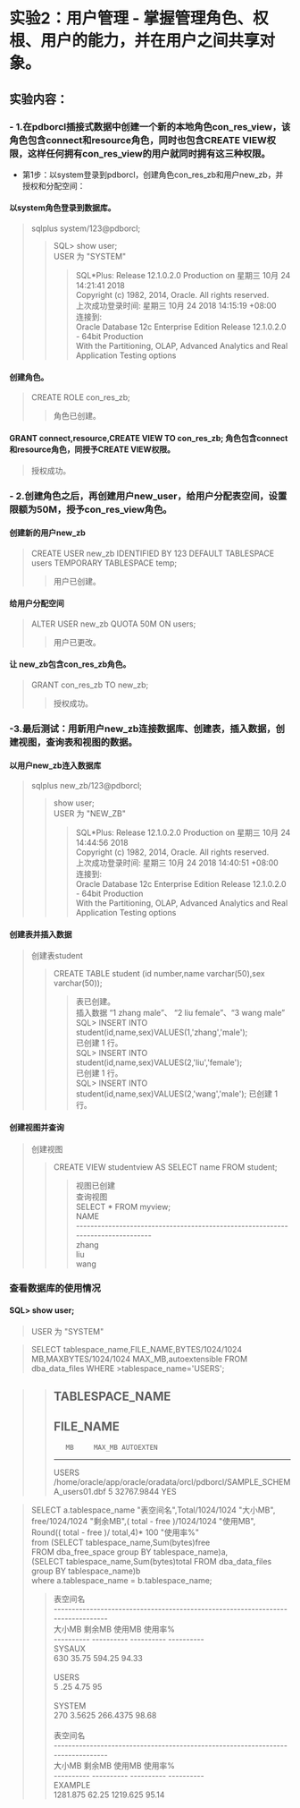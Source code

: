 # 实验2：用户管理 - 掌握管理角色、权根、用户的能力，并在用户之间共享对象。

## 实验内容：

### - 1.在pdborcl插接式数据中创建一个新的本地角色con_res_view，该角色包含connect和resource角色，同时也包含CREATE VIEW权限，这样任何拥有con_res_view的用户就同时拥有这三种权限。

- 第1步：以system登录到pdborcl，创建角色con_res_zb和用户new_zb，并授权和分配空间：
#### 以system角色登录到数据库。
>sqlplus system/123@pdborcl;   
>> SQL> show user;<br>
>>USER 为 "SYSTEM"<br>
>>>SQL*Plus: Release 12.1.0.2.0 Production on 星期三 10月 24 14:21:41 2018<br>
>>>Copyright (c) 1982, 2014, Oracle.  All rights reserved.<br>
>>>上次成功登录时间: 星期三 10月 24 2018 14:15:19 +08:00<br>
>>>连接到:<br>
>>>Oracle Database 12c Enterprise Edition Release 12.1.0.2.0 - 64bit Production<br>
>>>With the Partitioning, OLAP, Advanced Analytics and Real Application Testing options<br>



#### 创建角色。
>CREATE ROLE con_res_zb;
>>角色已创建。

#### GRANT connect,resource,CREATE VIEW TO con_res_zb;  角色包含connect和resource角色，同授予CREATE VIEW权限。
>授权成功。

### - 2.创建角色之后，再创建用户new_user，给用户分配表空间，设置限额为50M，授予con_res_view角色。

####    创建新的用户new_zb
>CREATE USER new_zb IDENTIFIED BY 123 DEFAULT TABLESPACE users TEMPORARY TABLESPACE temp;
>>用户已创建。

####   给用户分配空间
>ALTER USER new_zb QUOTA 50M ON users;
>>用户已更改。

#### 让 new_zb包含con_res_zb角色。
>GRANT con_res_zb TO new_zb;    
>>授权成功。

### -3.最后测试：用新用户new_zb连接数据库、创建表，插入数据，创建视图，查询表和视图的数据。

#### 以用户new_zb连入数据库
>sqlplus new_zb/123@pdborcl;
>>show user;<br>
>>USER 为 "NEW_ZB"
>>>SQL*Plus: Release 12.1.0.2.0 Production on 星期三 10月 24 14:44:56 2018<br>
>>>Copyright (c) 1982, 2014, Oracle.  All rights reserved.<br>
>>>上次成功登录时间: 星期三 10月 24 2018 14:40:51 +08:00<br>
>>>连接到:<br>
>>>Oracle Database 12c Enterprise Edition Release 12.1.0.2.0 - 64bit Production<br>
>>>With the Partitioning, OLAP, Advanced Analytics and Real Application Testing options<br>

#### 创建表并插入数据
>创建表student<br>
>>CREATE TABLE student (id number,name varchar(50),sex varchar(50));<br>
>>>表已创建。<br>
>插入数据 “1 zhang male”、 “2 liu female”、“3 wang male”<br>
>>SQL> INSERT INTO student(id,name,sex)VALUES(1,'zhang','male');<br>
>>>已创建 1 行。<br>
>>SQL> INSERT INTO student(id,name,sex)VALUES(2,'liu','female');<br>
>>>已创建 1 行。<br>
>>SQL> INSERT INTO student(id,name,sex)VALUES(2,'wang','male');
>>>已创建 1 行。<br>

#### 创建视图并查询
>创建视图<br>
>>  CREATE VIEW studentview AS SELECT name FROM student;<br>
>>> 视图已创建<br>
>查询视图<br>
>>SELECT * FROM myview;<br>
>>>NAME<br>
>>>--------------------------------------------------------------------------------<br>
>>>zhang<br>
>>>liu<br>
>>>wang<br>

### 查看数据库的使用情况
#### SQL> show user;
>USER 为 "SYSTEM"<br>

>SELECT tablespace_name,FILE_NAME,BYTES/1024/1024 MB,MAXBYTES/1024/1024 MAX_MB,autoextensible FROM dba_data_files  WHERE  >tablespace_name='USERS';

>>TABLESPACE_NAME
>>--------------------------------------------------------------------------------
>>FILE_NAME
>>--------------------------------------------------------------------------------
>>        MB     MAX_MB AUTOEXTEN
>>---------- ---------- ---------
>>USERS
>>/home/oracle/app/oracle/oradata/orcl/pdborcl/SAMPLE_SCHEMA_users01.dbf
>>        5 32767.9844 YES
         
>SELECT a.tablespace_name "表空间名",Total/1024/1024 "大小MB", <br>
>free/1024/1024 "剩余MB",( total - free )/1024/1024 "使用MB", <br>
> Round(( total - free )/ total,4)* 100 "使用率%" <br>
> from (SELECT tablespace_name,Sum(bytes)free <br>
>        FROM   dba_free_space group  BY tablespace_name)a, <br>
>       (SELECT tablespace_name,Sum(bytes)total FROM dba_data_files <br>
>        group  BY tablespace_name)b <br>
> where  a.tablespace_name = b.tablespace_name; <br>
>> 表空间名  <br>
>>--------------------------------------------------------------------------------  <br>
>>    大小MB     剩余MB     使用MB    使用率%  <br>
>>---------- ---------- ---------- ----------  <br>
>>SYSAUX  <br>
>>       630      35.75     594.25      94.33  <br>
>>  <br>
>>USERS  <br>
>>         5        .25       4.75         95  <br>
>>  <br>
>>SYSTEM  <br>
>>       270     3.5625   266.4375      98.68  <br>
>>  <br>
>>表空间名  <br>
>>--------------------------------------------------------------------------------  <br>
>>   大小MB     剩余MB     使用MB    使用率%  <br>
>>---------- ---------- ---------- ----------  <br>
>>EXAMPLE  <br>
>>  1281.875      62.25   1219.625      95.14  <br>

